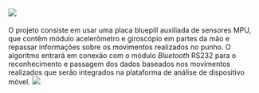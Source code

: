 ![](https://i.imgur.com/EOdQe06.png)
=============
O projeto consiste em usar uma placa bluepill auxiliada de sensores MPU, que contêm módulo acelerômetro e giroscópio em partes da mão e repassar informações sobre os movimentos realizados no punho. O algoritmo entrará em conexão com o módulo *Bluetooth* RS232 para o reconhecimento e passagem dos dados baseados nos movimentos realizados que serão integrados na plataforma de análise de dispositivo móvel.
![](https://i.imgur.com/Bzgktxp.png)
